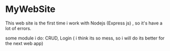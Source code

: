 # MyWebSite


This web site is the first time i work with Nodejs (Express js) , so it's have a lot of errors. 

some module i do:
CRUD, Login ( i think its so mess, so i will do its better for the next web app)
